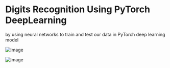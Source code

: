# Digits Recognition Using PyTorch DeepLearning
by using neural networks to train and test our data in PyTorch deep learning model

![image](https://github.com/BaselYoussef901/Machine-Learning-Data-Science/assets/113455518/5e68b736-c137-405c-924f-9b8bf1e33c21)

![image](https://github.com/BaselYoussef901/Machine-Learning-Data-Science/assets/113455518/28478b7b-8a6a-471d-8d94-e63cd4c1e285)
